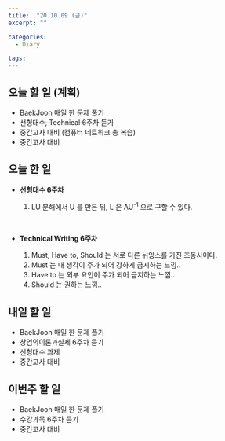 ```yaml
---
title:  "20.10.09 (금)"
excerpt: ""

categories:
  - Diary

tags:
---
```


## 오늘 할 일 (계획)

- BaekJoon 매일 한 문제 풀기
- ~~선형대수, Technical 6주차 듣기~~
- 중간고사 대비 (컴퓨터 네트워크 총 복습)
- 중간고사 대비

## 오늘 한 일

- **선형대수 6주차**

  1. LU 분해에서 U 를 만든 뒤, L 은 AU<sup>-1</sup> 으로 구할 수 있다.

     <br>

- **Technical Writing 6주차**

  1. Must, Have to, Should 는 서로 다른 뉘앙스를 가진 조동사이다.
  2. Must 는 내 생각이 주가 되어 강하게 금지하는 느낌..
  3. Have to 는 외부 요인이 주가 되어 금지하는 느낌..
  4. Should 는 권하는 느낌..

## 내일 할 일

- BaekJoon 매일 한 문제 풀기
- 창업의이론과실제 6주차 듣기
- 선형대수 과제
- 중간고사 대비

## 이번주 할 일

- BaekJoon 매일 한 문제 풀기
- 수강과목 6주차 듣기
- 중간고사 대비

<br>